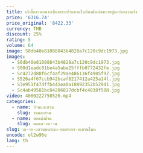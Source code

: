 ```yaml
---
title: เก้าอี้แขวนบนระเบียงตระกร้าแขวนในห้องนั่งเล่นหวายคู่แกว่งกลางแจ้ง
price: '6316.74'
price_original: '8422.33'
currency: THB
discount: 25%
rating: 5
volume: 64
image: S0db40e81088843b4828a7c120c9dc1973.jpg
images:
  - S0db40e81088843b4828a7c120c9dc1973.jpg
  - S00d1eadc81be4a5abe25fffb0772432fe.jpg
  - Sc4272d80f6cf4af29ae486136f4905f9Z.jpg
  - S526a4f67ccb942bcaf8217412a425a14l.jpg
  - S3e951f47dffb441ea0a18892352b52941.jpg
  - Sc4ab49581bc84206817dcbf4c4838f58N.jpg
video: 4000222758526.mp4
categories:
  - name: บ้านและสวน
    slug: านและสวน
  - name: ตกแต่งบ้าน
    slug: ตกแต-งบ-าน
slug: เก-าอ-แขวนบนระเบ-ยงตระกร-าแขวนในห
encode: ol2w96e
lang: th
---
```

  